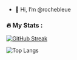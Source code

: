 - 👋 Hi, I’m @rochebleue

### :fire: My Stats :
[![GitHub Streak](https://streak-stats.demolab.com/?user=rochebleue&theme=radical&hide_current_streak=true&hide_longest_streak=true)](https://git.io/streak-stats)

![Top Langs](https://github-readme-stats.vercel.app/api/top-langs/?username=rochebleue&layout=compact)
